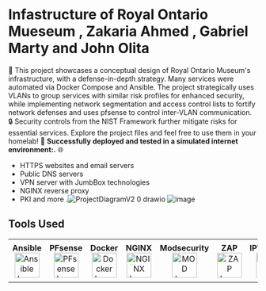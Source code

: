 # Infastructure of Royal Ontario Mueseum , Zakaria Ahmed , Gabriel Marty and John Olita


🏰 This project showcases a conceptual design of Royal Ontario Museum's infrastructure, with a defense-in-depth strategy. Many services were automated via Docker Compose and Ansible. The project strategically uses VLANs to  group services with similar risk profiles for enhanced security, while implementing network segmentation and access control lists to fortify network defenses and uses pfsense to control inter-VLAN communication. 🔒 Security controls from the NIST Framework further mitigate risks for essential services. Explore the project files and feel free to use them in your homelab! 🚀 **Successfully deployed and tested in a simulated internet environment:.** 🌐
- HTTPS websites and email servers
- Public DNS servers
- VPN server with JumbBox technologies
- NGINX reverse proxy
- PKI and more
.![ProjectDiagramV2 0 drawio](https://github.com/zakaria-ahmd20/Sec-Devops/assets/94662829/c3468187-8a29-4a0f-953f-f07b26c742cb)
![image](https://github.com/zakaria-ahmd20/Sec-Devops/assets/94662829/1536ed98-77b6-4039-981c-e5d3891126b6)

## Tools Used

<!-- Create a horizontal table with columns for Tool and Logo -->
<table>
  <tr>
    <!-- Tool 1 -->
    <td align="center">
      <b>Ansible</b><br>
      <img src="https://cdn.icon-icons.com/icons2/2389/PNG/512/ansible_logo_icon_145495.png" alt="Ansible Logo" width="50">
    </td>
    <!-- Tool 2 -->
    <td align="center">
      <b>PFsense</b><br>
      <img src="https://wpcomputersolutions.com/wp-content/uploads/2018/07/pfsense-logo-e1534531558807.png" alt="PFsense Logo" width="50">
    </td>
    <!-- Tool 3 -->
    <td align="center">
      <b>Docker</b><br>
      <img src="https://cdn4.iconfinder.com/data/icons/logos-and-brands/512/97_Docker_logo_logos-512.png" alt="Docker Logo" width="50">
    </td>
    <!-- Tool 4 -->
    <td align="center">
      <b>NGINX</b><br>
      <img src="https://destatic.blob.core.windows.net/images/nginx.png" alt="NGINX Logo" width="50">
    </td>
    <!-- Tool 5 -->
    <td align="center">
      <b>Modsecurity</b><br>
      <img src="https://miro.medium.com/v2/resize:fit:786/format:webp/0*oMZ0Tl09oe0-FlRy.jpg" alt="MOD Logo" width="50">
    </td>
    <!-- Tool 6 -->
    <td align="center">
      <b>ZAP</b><br>
      <img src="https://soos.io/wp-content/uploads/2022/10/zap-logo.png" alt="ZAP Logo" width="50">
    </td>
    <!-- Tool 7 -->
    <td align="center">
      <b>IPTABLES</b><br>
      <img src="https://fiverr-res.cloudinary.com/images/q_auto,f_auto/gigs/197769387/original/9ee0d0038ee242fcc30aa3a67b88cc39ec69ac9c/configure-iptables-firewall-and-rules.jpeg" alt="IPTABLES Logo" width="50">
    </td>
    <!-- Tool 8 -->
    <td align="center">
      <b>OPENVAS</b><br>
      <img src="https://community.greenbone.net/uploads/default/original/1X/45982934a730d1824bc403f78875b77a8dfc1ae0.png" alt="OPENVAS Logo" width="50">
    </td>
    <!-- Tool 9 -->
    <td align="center">
      <b>OPENVPN</b><br>
      <img src="https://cdn.worldvectorlogo.com/logos/openvpn-2.svg" alt="OPENVAS Logo" width="50">
    </td>
    <!-- More Tools -->
    <td align="center">
      <b>And Other Tools</b><br>
      <i>....</i>
    </td>
    <!-- Add more columns for additional tools -->
  </tr>
</table>

